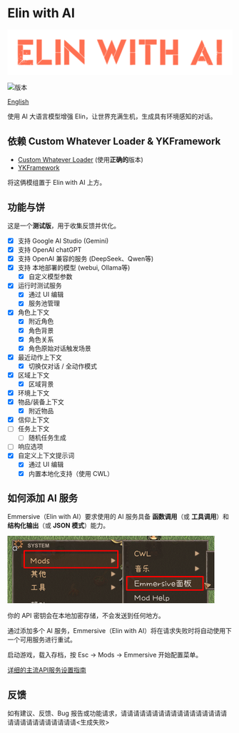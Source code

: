 # Elin with AI

![](./assets/Em_banner.png)

![版本](https://img.shields.io/badge/Version-Beta%20Testing-R?style=flat\&labelColor=red\&color=blue)

[English](./README.md)

使用 AI 大语言模型增强 Elin，让世界充满生机，生成具有环境感知的对话。

## 依赖 Custom Whatever Loader & YKFramework

* [Custom Whatever Loader](https://steamcommunity.com/sharedfiles/filedetails/?id=3370512305) (使用**正确的**版本)
* [YKFramework](https://steamcommunity.com/sharedfiles/filedetails/?id=3400020753)

将这俩模组置于 Elin with AI 上方。

## 功能与饼

这是一个**测试版**，用于收集反馈并优化。

* [x] 支持 Google AI Studio (Gemini)
* [x] 支持 OpenAI chatGPT
* [x] 支持 OpenAI 兼容的服务 (DeepSeek、Qwen等)
* [x] 支持 本地部署的模型 (webui, Ollama等)
    * [x] 自定义模型参数
* [x] 运行时测试服务
    * [x] 通过 UI 编辑
    * [x] 服务池管理
* [x] 角色上下文
    * [x] 附近角色
    * [x] 角色背景
    * [x] 角色关系
    * [x] 角色原始对话触发场景
* [x] 最近动作上下文
    * [x] 切换仅对话 / 全动作模式
* [x] 区域上下文
    * [x] 区域背景
* [x] 环境上下文
* [x] 物品/装备上下文
    * [x] 附近物品
* [x] 信仰上下文
* [ ] 任务上下文
    * [ ] 随机任务生成
* [ ] 响应选项
* [x] 自定义上下文提示词
    * [x] 通过 UI 编辑
    * [x] 内置本地化支持（使用 CWL）

## 如何添加 AI 服务

Emmersive（Elin with AI）要求使用的 AI 服务具备 **函数调用**（或 **工具调用**）和 **结构化输出**（或 **JSON 模式**）能力。

![](./assets/access_cn.png)

你的 API 密钥会在本地加密存储，不会发送到任何地方。

通过添加多个 AI 服务，Emmersive（Elin with AI）将在请求失败时将自动使用下一个可用服务进行重试。

启动游戏，载入存档，按 Esc → Mods → Emmersive 开始配置菜单。

[详细的主流API服务设置指南](https://elin-modding-resources.github.io/Elin.Docs/articles/100_Mod%20Documentation/Emmersive/API_Setup.CN)

## 反馈

如有建议、反馈、Bug 报告或功能请求，请请请请请请请请请请请请请请请请请请请请请请请请请请请请<生成失败>
